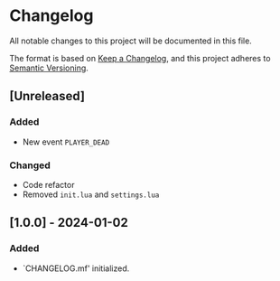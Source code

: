 # Changelog

All notable changes to this project will be documented in this file.

The format is based on [Keep a Changelog](https://keepachangelog.com/en/1.0.0/),
and this project adheres to [Semantic Versioning](https://semver.org/spec/v2.0.0.html).

## [Unreleased]

### Added

-   New event `PLAYER_DEAD`

### Changed

-   Code refactor
-   Removed `init.lua` and `settings.lua`

## [1.0.0] - 2024-01-02

### Added

- `CHANGELOG.mf' initialized.
